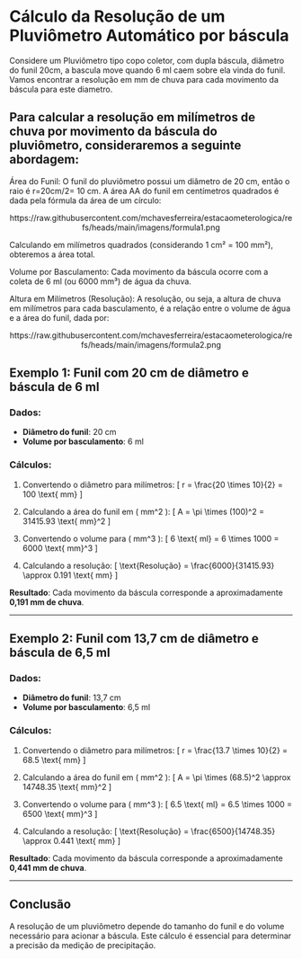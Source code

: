 
# Cálculo da Resolução de um Pluviômetro Automático por báscula

Considere um Pluviômetro tipo copo coletor, com dupla báscula, diâmetro do funil 20cm, a bascula move quando 6 ml caem sobre ela vinda do funil. Vamos encontrar a resolução em mm de chuva para cada movimento da báscula para este diametro.

## Para calcular a resolução em milímetros de chuva por movimento da báscula do pluviômetro, consideraremos a seguinte abordagem:

Área do Funil: O funil do pluviômetro possui um diâmetro de 20 cm, então o raio é r=20cm/2= 10 cm. A área AA do funil em centímetros quadrados é dada pela fórmula da área de um círculo:

<center>https://raw.githubusercontent.com/mchavesferreira/estacaometerologica/refs/heads/main/imagens/formula1.png</center>


Calculando em milímetros quadrados (considerando 1 cm² = 100 mm²), obteremos a área total.

Volume por Basculamento: Cada movimento da báscula ocorre com a coleta de 6 ml (ou 6000 mm³) de água da chuva.

Altura em Milímetros (Resolução): A resolução, ou seja, a altura de chuva em milímetros para cada basculamento, é a relação entre o volume de água e a área do funil, dada por:
   
<center>https://raw.githubusercontent.com/mchavesferreira/estacaometerologica/refs/heads/main/imagens/formula2.png</center>



## Exemplo 1: Funil com 20 cm de diâmetro e báscula de 6 ml

### Dados:
- **Diâmetro do funil**: 20 cm
- **Volume por basculamento**: 6 ml

### Cálculos:
1. Convertendo o diâmetro para milímetros:
   \[
   r = \frac{20 \times 10}{2} = 100 \text{ mm}
   \]

2. Calculando a área do funil em \( mm^2 \):
   \[
   A = \pi \times (100)^2 = 31415.93 \text{ mm}^2
   \]

3. Convertendo o volume para \( mm^3 \):
   \[
   6 \text{ ml} = 6 \times 1000 = 6000 \text{ mm}^3
   \]

4. Calculando a resolução:
   \[
   \text{Resolução} = \frac{6000}{31415.93} \approx 0.191 \text{ mm}
   \]

**Resultado**: Cada movimento da báscula corresponde a aproximadamente **0,191 mm de chuva**.

---

## Exemplo 2: Funil com 13,7 cm de diâmetro e báscula de 6,5 ml

### Dados:
- **Diâmetro do funil**: 13,7 cm
- **Volume por basculamento**: 6,5 ml

### Cálculos:
1. Convertendo o diâmetro para milímetros:
   \[
   r = \frac{13.7 \times 10}{2} = 68.5 \text{ mm}
   \]

2. Calculando a área do funil em \( mm^2 \):
   \[
   A = \pi \times (68.5)^2 \approx 14748.35 \text{ mm}^2
   \]

3. Convertendo o volume para \( mm^3 \):
   \[
   6.5 \text{ ml} = 6.5 \times 1000 = 6500 \text{ mm}^3
   \]

4. Calculando a resolução:
   \[
   \text{Resolução} = \frac{6500}{14748.35} \approx 0.441 \text{ mm}
   \]

**Resultado**: Cada movimento da báscula corresponde a aproximadamente **0,441 mm de chuva**.

---

## Conclusão

A resolução de um pluviômetro depende do tamanho do funil e do volume necessário para acionar a báscula. Este cálculo é essencial para determinar a precisão da medição de precipitação.

